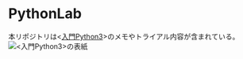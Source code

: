 # PythonLab
本リポジトリは<[入門Python3](https://www.oreilly.co.jp/books/9784873117386/)>のメモやトライアル内容が含まれている。  
![<入門Python3>の表紙](https://www.oreilly.co.jp/books/images/picture978-4-87311-738-6.gif)


